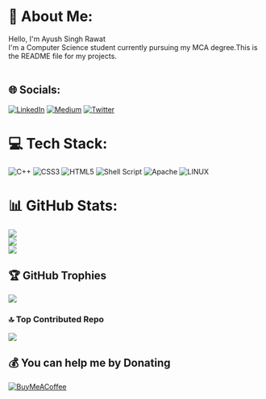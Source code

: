 # 💫 About Me: 
Hello, I'm Ayush Singh Rawat<br>I'm a Computer Science student currently pursuing my MCA degree.This is the README file for my projects.<br><br> 

## 🌐 Socials: 
[![LinkedIn](https://img.shields.io/badge/LinkedIn-%230077B5.svg?logo=linkedin&logoColor=white)](https://linkedin.com/in/https://www.linkedin.com/in/ayush-singh-rawat-340b24201/) [![Medium](https://img.shields.io/badge/Medium-12100E?logo=medium&logoColor=white)](https://medium.com/@https://ayush-rawat.medium.com/) [![Twitter](https://img.shields.io/badge/Twitter-%231DA1F2.svg?logo=Twitter&logoColor=white)](https://twitter.com/https://twitter.com/AyushSinghRaw18) 

# 💻 Tech Stack:
![C++](https://img.shields.io/badge/c++-%2300599C.svg?style=flat-square&logo=c%2B%2B&logoColor=white) ![CSS3](https://img.shields.io/badge/css3-%231572B6.svg?style=flat-square&logo=css3&logoColor=white) ![HTML5](https://img.shields.io/badge/html5-%23E34F26.svg?style=flat-square&logo=html5&logoColor=white) ![Shell Script](https://img.shields.io/badge/shell_script-%23121011.svg?style=flat-square&logo=gnu-bash&logoColor=white)   ![Apache](https://img.shields.io/badge/apache-%23D42029.svg?style=flat-square&logo=apache&logoColor=white) ![LINUX](https://img.shields.io/badge/Linux-FCC624?style=flat-square&logo=linux&logoColor=black)
 
 <!-- 
 ![NumPy](https://img.shields.io/badge/numpy-%23013243.svg?style=flat-square&logo=numpy&logoColor=white) ![Pandas](https://img.shields.io/badge/pandas-%23150458.svg?style=flat-square&logo=pandas&logoColor=white) ![Docker](https://img.shields.io/badge/docker-%230db7ed.svg?style=flat-square&logo=docker&logoColor=white) ![Jira](https://img.shields.io/badge/jira-%230A0FFF.svg?style=flat-square&logo=jira&logoColor=white) ![Kubernetes](https://img.shields.io/badge/kubernetes-%23326ce5.svg?style=flat-square&logo=kubernetes&logoColor=white)
![Solidity](https://img.shields.io/badge/Solidity-%23363636.svg?style=flat-square&logo=solidity&logoColor=white)
![Java](https://img.shields.io/badge/java-%23ED8B00.svg?style=flat-square&logo=java&logoColor=white) ![AWS](https://img.shields.io/badge/AWS-%23FF9900.svg?style=flat-square&logo=amazon-aws&logoColor=white) ![Azure](https://img.shields.io/badge/azure-%230072C6.svg?style=flat-square&logo=azure-devops&logoColor=white) ![Firebase](https://img.shields.io/badge/firebase-%23039BE5.svg?style=flat-square&logo=firebase) ![Oracle](https://img.shields.io/badge/Oracle-F80000?style=flat-square&logo=oracle&logoColor=white) ![Jenkins](https://img.shields.io/badge/jenkins-%232C5263.svg?style=flat-square&logo=jenkins&logoColor=white)
![MySQL](https://img.shields.io/badge/mysql-%2300f.svg?style=flat-square&logo=mysql&logoColor=white) 
-->
 
# 📊 GitHub Stats:
![](https://github-readme-stats.vercel.app/api?username=AyushSinghRawat-hub&theme=dark&hide_border=true&include_all_commits=false&count_private=false)<br/>
![](https://github-readme-streak-stats.herokuapp.com/?user=AyushSinghRawat-hub&theme=dark&hide_border=true)<br/>
![](https://github-readme-stats.vercel.app/api/top-langs/?username=AyushSinghRawat-hub&theme=dark&hide_border=true&include_all_commits=false&count_private=false&layout=compact)

## 🏆 GitHub Trophies
![](https://github-profile-trophy.vercel.app/?username=AyushSinghRawat-hub&theme=radical&no-frame=true&no-bg=true&margin-w=4)

### 🔝 Top Contributed Repo
![](https://github-contributor-stats.vercel.app/api?username=AyushSinghRawat-hub&limit=5&theme=dark&combine_all_yearly_contributions=true)

<!-- view count

[![](https://visitcount.itsvg.in/api?id=AyushSinghRawat-hub&icon=0&color=0)](https://visitcount.itsvg.in)
-->

  ## 💰 You can help me by Donating
  [![BuyMeACoffee](https://img.shields.io/badge/Buy%20Me%20a%20Coffee-ffdd00?style=for-the-badge&logo=buy-me-a-coffee&logoColor=black)](https://buymeacoffee.com/https://www.buymeacoffee.com/ayush.rawat) 

<!-- Proudly created with GPRM ( https://gprm.itsvg.in ) -->

